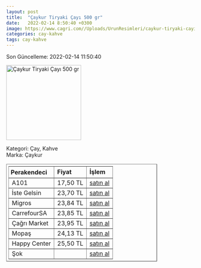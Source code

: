 ```yaml
---
layout: post
title:  "Çaykur Tiryaki Çayı 500 gr"
date:   2022-02-14 8:50:40 +0300
image: https://www.cagri.com//Uploads/UrunResimleri/caykur-tiryaki-cayi-500-gr-17ef.jpg
categories: cay-kahve
tags: cay-kahve
---
```


Son Güncelleme: 2022-02-14 11:50:40

<img src="https://www.cagri.com//Uploads/UrunResimleri/caykur-tiryaki-cayi-500-gr-17ef.jpg" width="200" alt="Çaykur Tiryaki Çayı 500 gr" />

Kategori: Çay, Kahve
<br />
Marka: Çaykur

<table border="1" style="padding: 5px;width:80%;">
  <tr>
    <td style="padding: 5px;"><strong>Perakendeci</strong></td>
    <td><strong>Fiyat</strong></td>
    <td><strong>İşlem</strong></td>
  </tr>
  <tr>
              <td>A101</td>
              <td>17,50 TL</td>
              <td><a target="_blank" href="https://www.a101.com.tr/market/caykur-cay-tiryaki-500-g/">satın al</a></td>
            </tr><tr>
              <td>İste Gelsin</td>
              <td>23,70 TL</td>
              <td><a target="_blank" href="https://www.istegelsin.com/urun/caykur-tiryaki-500-gr_CAY25-AD">satın al</a></td>
            </tr><tr>
              <td>Migros</td>
              <td>23,84 TL</td>
              <td><a target="_blank" href="https://www.migros.com.tr/caykur-tiryaki-500-g-p-2f7994">satın al</a></td>
            </tr><tr>
              <td>CarrefourSA</td>
              <td>23,85 TL</td>
              <td><a target="_blank" href="https://www.carrefoursa.com/caykur-tiryaki-cayi-500-g-p-30088502">satın al</a></td>
            </tr><tr>
              <td>Çağrı Market</td>
              <td>23,95 TL</td>
              <td><a target="_blank" href="https://www.cagri.com/caykur-tiryaki-cayi-500-gr">satın al</a></td>
            </tr><tr>
              <td>Mopaş</td>
              <td>24,13 TL</td>
              <td><a target="_blank" href="https://www.mopas.com.tr/caykur-tiryaki-500-gr/p/49591">satın al</a></td>
            </tr><tr>
              <td>Happy Center</td>
              <td>25,50 TL</td>
              <td><a target="_blank" href="https://www.happycenter.com.tr/Caykur_500_Gr_Cay_Tiryaki">satın al</a></td>
            </tr><tr>
              <td>Şok</td>
              <td></td>
              <td><a target="_blank" href="https://www.sokmarket.com.tr/tiryaki-cay-500-gr-p-6600/">satın al</a></td>
            </tr>
</table>
